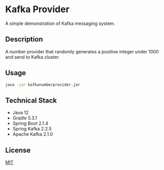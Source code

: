 # Kafka Provider
A simple demonstration of Kafka messaging system.

## Description
A number provider that randomly generates a positive integer under 1000 and send to Kafka cluster.

## Usage
```bash
java -jar kafkanumberprovider.jar 
```
## Technical Stack
- Java 12
- Gradle 5.3.1
- Spring Boot 2.1.4
- Spring Kafka 2.2.5 
- Apache Kafka 2.1.0

## License
[MIT](https://choosealicense.com/licenses/mit/)
